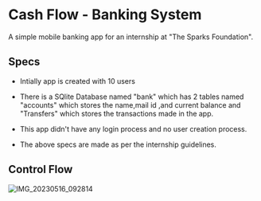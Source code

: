 
# Cash Flow - Banking System

A simple mobile banking app for an internship at "The Sparks Foundation".


## Specs

* Intially app is created with 10 users
 
* There is a SQlite Database named "bank" which has 2 tables named "accounts" which stores the name,mail id ,and current balance and "Transfers" which stores the transactions made in the app.

* This app didn't have any login process and no user creation process.

* The above specs are made as per the internship guidelines.


## Control Flow

![IMG_20230516_092814](https://github.com/KeerthiVasan-ai/Banking-System/assets/97495357/225e8f46-7057-4f54-9a97-e619acb02771)


